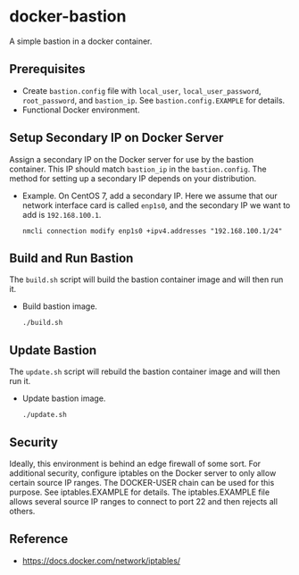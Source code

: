 # docker-bastion

A simple bastion in a docker container.

## Prerequisites

* Create `bastion.config` file with `local_user`, `local_user_password`, `root_password`, and `bastion_ip`.  See `bastion.config.EXAMPLE` for details.
* Functional Docker environment.

## Setup Secondary IP on Docker Server

Assign a secondary IP on the Docker server for use by the bastion container.  This IP should match `bastion_ip` in the `bastion.config`.  The method for setting up a secondary IP depends on your distribution.

* Example.  On CentOS 7, add a secondary IP.  Here we assume that our network interface card is called `enp1s0`, and the secondary IP we want to add is `192.168.100.1`.

  ```
  nmcli connection modify enp1s0 +ipv4.addresses "192.168.100.1/24"
  ```

## Build and Run Bastion

The `build.sh` script will build the bastion container image and will then run it.

* Build bastion image.

  ```
  ./build.sh
  ```

## Update Bastion

The `update.sh` script will rebuild the bastion container image and will then run it.

* Update bastion image.

  ```
  ./update.sh
  ```

## Security

Ideally, this environment is behind an edge firewall of some sort.  For additional security, configure iptables on the Docker server to only allow certain source IP ranges.  The DOCKER-USER chain can be used for this purpose.  See iptables.EXAMPLE for details.  The iptables.EXAMPLE file allows several source IP ranges to connect to port 22 and then rejects all others.

## Reference

* https://docs.docker.com/network/iptables/
